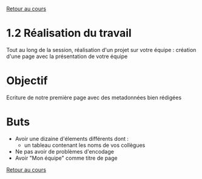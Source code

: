 [Retour au cours](../cours.md)

# 1.2 Réalisation du travail

Tout au long de la session, réalisation d'un projet sur votre équipe : création d'une page avec la présentation de votre équipe

# Objectif

Ecriture de notre première page avec des metadonnées bien rédigées

# Buts

* Avoir une dizaine d'élements différents dont :
	- un tableau contenant les noms de vos collègues
* Ne pas avoir de problèmes d'encodage
* Avoir "Mon équipe" comme titre de page

[Retour au cours](../cours.md)

